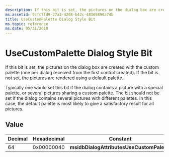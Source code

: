 ```yaml
---
description: If this bit is set, the pictures on the dialog box are created with the custom palette (one per dialog received from the first control created). If the bit is not set, the pictures are rendered using a default palette.
ms.assetid: 9cfc7fd9-27a3-4208-b42c-48369890a74b
title: UseCustomPalette Dialog Style Bit
ms.topic: reference
ms.date: 05/31/2018
---
```


# UseCustomPalette Dialog Style Bit

If this bit is set, the pictures on the dialog box are created with the custom palette (one per dialog received from the first control created). If the bit is not set, the pictures are rendered using a default palette.

Typically one would set this bit if the dialog contains a picture with a special palette, or several pictures sharing a custom palette. The bit should not be set if the dialog contains several pictures with different palettes. In this case, the default palette is most likely to give a satisfactory result for all pictures.

## Value



| Decimal | Hexadecimal | Constant                                  |
|---------|-------------|-------------------------------------------|
| 64      | 0x00000040  | **msidbDialogAttributesUseCustomPalette** |



 

 

 



